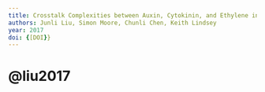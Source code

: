 ```yaml
---
title: Crosstalk Complexities between Auxin, Cytokinin, and Ethylene in Arabidopsis Root Development: From Experiments to Systems Modeling, and Back Again
authors: Junli Liu, Simon Moore, Chunli Chen, Keith Lindsey
year: 2017
doi: {[DOI}}
---
```

# @liu2017


